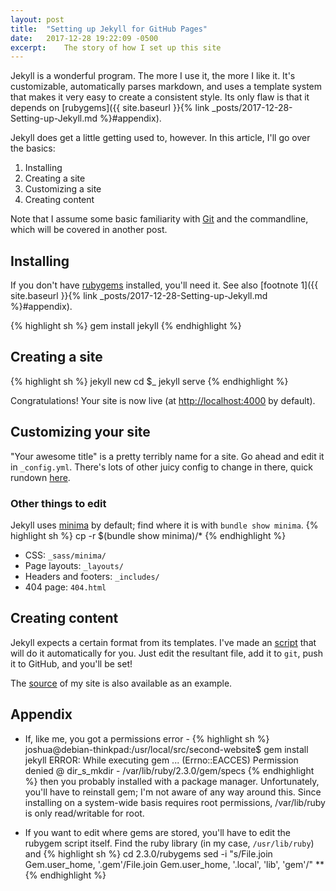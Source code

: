 ```yaml
---
layout:	post
title:	"Setting up Jekyll for GitHub Pages"
date:	2017-12-28 19:22:09 -0500
excerpt:	The story of how I set up this site
---
```


Jekyll is a wonderful program. The more I use it, the more I like it.
It's customizable, automatically parses markdown, and uses a template system
that makes it very easy to create a consistent style. Its only flaw is that
it depends on [rubygems]({{ site.baseurl }}{% link _posts/2017-12-28-Setting-up-Jekyll.md %}#appendix).

Jekyll does get a little getting used to, however.
In this article, I'll go over the basics:
1. Installing
2. Creating a site
3. Customizing a site
4. Creating content

Note that I assume some basic familiarity with [Git](https://git-scm.com/book/en/v2)
and the commandline, which will be covered in another post.

## Installing
If you don't have [rubygems](https://www.ruby-lang.org/en/documentation/installation/)
installed, you'll need it. See also 
[footnote 1]({{ site.baseurl }}{% link _posts/2017-12-28-Setting-up-Jekyll.md %}#appendix).

{% highlight sh %}
gem install jekyll
{% endhighlight %}

## Creating a site
{% highlight sh %}
jekyll new <directory>
cd $_
jekyll serve
{% endhighlight %}

Congratulations! Your site is now live
(at [http://localhost:4000](http://localhost:4000) by default).

## Customizing your site
"Your awesome title" is a pretty terribly name for a site.
Go ahead and edit it in `_config.yml`.
There's lots of other juicy config to change in there,
quick rundown [here](https://jekyllrb.com/docs/configuration/).

### Other things to edit
Jekyll uses [minima](https://jekyll.github.io/minima/)
by default; find where it is with `bundle show minima`.
{% highlight sh %}
cp -r $(bundle show minima)/* <directory>
{% endhighlight %}

- CSS: `_sass/minima/` 
- Page layouts: `_layouts/`
- Headers and footers: `_includes/`
- 404 page: `404.html`

## Creating content
Jekyll expects a certain format from its templates. I've made an
[script](https://github.com/jyn514/jyn514.github.io/blob/master/scripts/new_post)
that will do it automatically for you. Just edit the resultant file,
add it to `git`, push it to GitHub, and you'll be set!

The [source](https://github.com/jyn514/jyn514.github.io/)
of my site is also available as an example.

## Appendix
- If, like me, you got a permissions error -
{% highlight sh %}
joshua@debian-thinkpad:/usr/local/src/second-website$ gem install jekyll
ERROR:  While executing gem ... (Errno::EACCES)
    Permission denied @ dir_s_mkdir - /var/lib/ruby/2.3.0/gem/specs
{% endhighlight %}
then you probably installed with a package manager. Unfortunately,
you'll have to reinstall gem; I'm not aware of any way around this.
Since installing on a system-wide basis requires root permissions,
/var/lib/ruby is only read/writable for root.

- If you want to edit where gems are stored, you'll have to edit
the rubygem script itself. Find the ruby library (in my case,
`/usr/lib/ruby`) and {% highlight sh %}
cd 2.3.0/rubygems
sed -i "s/File.join Gem.user_home, '.gem'/File.join Gem.user_home, '.local', 'lib', 'gem'/" **
{% endhighlight %}
